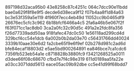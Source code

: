 897198d32aca95b0
43e8258c87c4251c
064c7dcc90e11bdd
bae0a629f8f8e9f5
decde6d38eca9f12
f07b4aa8f1d84a63
bc3e53f359a5e119
4f960f7ecc4eb49d
11052cc9b0465df9
26676ec5cfc3c962
6b18bfcf6466a4c5
2fa6a46b5e067f2f
f63f071cc1ac8db0
3ca2a0fc32c90d5c
491a2e2fdc8fa356
f26d77339add50aa
918fafec47dc0c50
1e56118ad299cd4d
329bcf4cc54e1dcb
6a002b0b2da03e70
c56431766dd40024
3339b10aae30e6d2
fa2cbe65f9e6f9ef
02b278d981c2ad6d
bfe84ecaf18803d2
e5ae5bd900264891
ea846bce7ca1cdc6
7356fb523eb54a1e
c8718828b3880fc9
f3421268525a0011
d3dee66f08c68670
cfbd7e7f4c98e319
611d0189aa5fa22e
a03cc3071ddd5613
eace05ac09b92dbe
cc5e41d99f68bdd7
